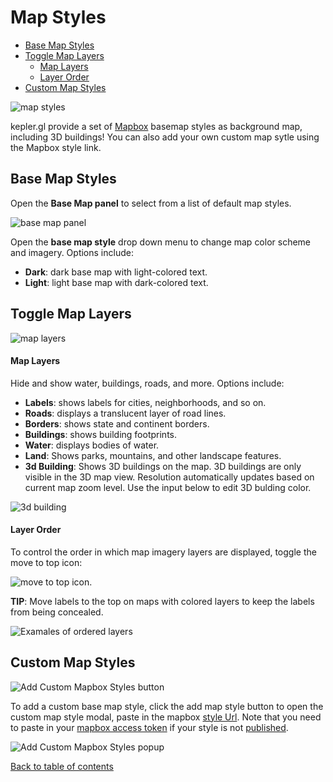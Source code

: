 # Map Styles

<!-- TOC -->

- [Base Map Styles](#base-map-styles)
- [Toggle Map Layers](#toggle-map-layers)
  - [Map Layers](#map-layers)
  - [Layer Order](#layer-order)
- [Custom Map Styles](#custom-map-styles)

<!-- /TOC -->

![map styles](https://d1a3f4spazzrp4.cloudfront.net/kepler.gl/documentation/f-map-styles-0.png 'Map panel')

kepler.gl provide a set of [Mapbox](https://www.mapbox.com) basemap styles as background map, including 3D buildings! You can also add your own custom map sytle using the Mapbox style link.

## Base Map Styles

Open the **Base Map panel** to select from a list of default map styles.

![base map panel](https://d1a3f4spazzrp4.cloudfront.net/kepler.gl/documentation/f-map-styles-1.png 'base map panel')

Open the **base map style** drop down menu to change map color scheme and imagery. Options include:

- **Dark**: dark base map with light-colored text.
- **Light**: light base map with dark-colored text.

## Toggle Map Layers

![map layers](https://d1a3f4spazzrp4.cloudfront.net/kepler.gl/documentation/f-map-styles-2.png 'map layers')

#### Map Layers

Hide and show water, buildings, roads, and more. Options include:

- **Labels**: shows labels for cities, neighborhoods, and so on.
- **Roads**: displays a translucent layer of road lines.
- **Borders**: shows state and continent borders.
- **Buildings**: shows building footprints.
- **Water**: displays bodies of water.
- **Land**: Shows parks, mountains, and other landscape features.
- **3d Building**: Shows 3D buildings on the map. 3D buildings are only visible in the 3D map view. Resolution automatically updates based on current map zoom level. Use the input below to edit 3D bulding color.

![3d building](https://d1a3f4spazzrp4.cloudfront.net/kepler.gl/documentation/f-map-styles-3.png '3d buldings')

#### Layer Order

To control the order in which map imagery layers are displayed, toggle the move to top icon:

![move to top icon](https://d1a3f4spazzrp4.cloudfront.net/kepler.gl/documentation/f-map-styles-4.png 'move to top icon').

**TIP**: Move labels to the top on maps with colored layers to keep the labels from being concealed.

![Examales of ordered layers](https://d1a3f4spazzrp4.cloudfront.net/kepler.gl/documentation/f-map-styles-5.png 'examples of ordered layers')

## Custom Map Styles

![Add Custom Mapbox Styles button](https://d1a3f4spazzrp4.cloudfront.net/kepler.gl/documentation/image45.png 'Add Custom Mapbox Styles button')

To add a custom base map style, click the add map style button to open the custom map style modal, paste in the mapbox [style Url](https://www.mapbox.com/help/studio-manual-publish/#style-url). Note that you need to paste in your [mapbox access token](https://www.mapbox.com/account/) if your style is not [published](https://www.mapbox.com/help/studio-manual-publish/#style-url).

![Add Custom Mapbox Styles popup](https://d1a3f4spazzrp4.cloudfront.net/kepler.gl/documentation/image13.png 'Add Custom Mapbox Styles popup')

[Back to table of contents](README.md)
